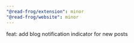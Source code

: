 ```yaml
---
"@read-frog/extension": minor
"@read-frog/website": minor
---
```


feat: add blog notification indicator for new posts

